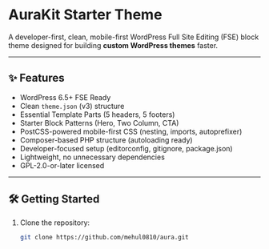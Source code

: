 # AuraKit Starter Theme

A developer-first, clean, mobile-first WordPress Full Site Editing (FSE) block theme designed for building **custom WordPress themes** faster.

---

## ✨ Features

- WordPress 6.5+ FSE Ready
- Clean `theme.json` (v3) structure
- Essential Template Parts (5 headers, 5 footers)
- Starter Block Patterns (Hero, Two Column, CTA)
- PostCSS-powered mobile-first CSS (nesting, imports, autoprefixer)
- Composer-based PHP structure (autoloading ready)
- Developer-focused setup (editorconfig, gitignore, package.json)
- Lightweight, no unnecessary dependencies
- GPL-2.0-or-later licensed

---

## 🛠 Getting Started

1. Clone the repository:
   ```bash
   git clone https://github.com/mehul0810/aura.git
